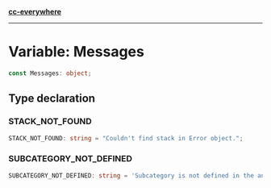 [**cc-everywhere**](../../../../../index.md)

***

# Variable: Messages

```ts
const Messages: object;
```

## Type declaration

<a id="stack_not_found"></a>

### STACK\_NOT\_FOUND

```ts
STACK_NOT_FOUND: string = "Couldn't find stack in Error object.";
```

<a id="subcategory_not_defined"></a>

### SUBCATEGORY\_NOT\_DEFINED

```ts
SUBCATEGORY_NOT_DEFINED: string = 'Subcategory is not defined in the analytics event. ';
```
